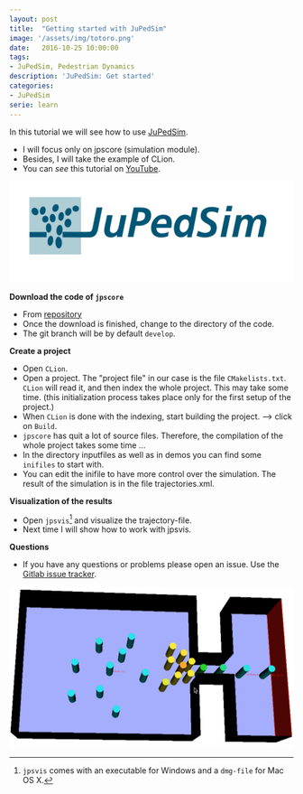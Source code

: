 ```yaml
---
layout: post
title:  "Getting started with JuPedSim"
image: '/assets/img/totoro.png'
date:   2016-10-25 10:00:00
tags:
- JuPedSim, Pedestrian Dynamics
description: 'JuPedSim: Get started'
categories:
- JuPedSim
serie: learn
---
```



In this tutorial we will see how to use [JuPedSim](www.jupedsim.org). 

- I will focus only on jpscore (simulation module).
- Besides, I will take the example of CLion.
- You can *see* this tutorial on [YouTube](https://www.youtube.com/watch?v=Achsd2EpJbI).


![logo](../assets/img/logo.png)



**Download the code of `jpscore`** 

- From [repository](https://cst.version.fz-juelich.de/jupedsim/jpscore)
- Once the download is finished, change to the directory of the code. 
- The git branch will be by default `develop`. 



**Create a project**

- Open `CLion`.
- Open a project. The "project file" in our case is the file `CMakelists.txt`. 
  `CLion` will read it, and then index the whole project. This may take some time.
  (this initialization process takes place only for the first setup of the project.)
- When `CLion` is done with the indexing, start building the project. 
  --> click on `Build`. 
- `jpscore` has quit a lot of source files. Therefore, the compilation of the whole project takes some time ...
- In the directory inputfiles as well as in demos you can find some `inifiles` to start with. 
- You can edit the inifile to have more control over the simulation. The result of the simulation is in the file trajectories.xml. 

**Visualization of the results** 

- Open `jpsvis`[^1] and visualize the trajectory-file.
- Next time I will show how to work with jpsvis. 

**Questions** 

- If you have any questions or problems please open an issue. Use the [Gitlab issue tracker](https://cst.version.fz-juelich.de/jupedsim/jpscore/issues). 

![simulation](../assets/img/simu.png)



[^1]: `jpsvis` comes with an executable for Windows and a `dmg-file` for Mac OS X.
